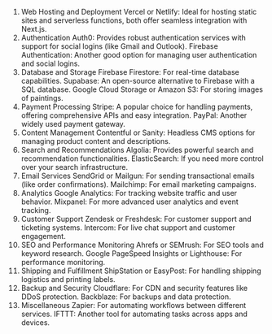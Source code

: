 1. Web Hosting and Deployment
Vercel or Netlify: Ideal for hosting static sites and serverless functions, both offer seamless integration with Next.js.
2. Authentication
Auth0: Provides robust authentication services with support for social logins (like Gmail and Outlook).
Firebase Authentication: Another good option for managing user authentication and social logins.
3. Database and Storage
Firebase Firestore: For real-time database capabilities.
Supabase: An open-source alternative to Firebase with a SQL database.
Google Cloud Storage or Amazon S3: For storing images of paintings.
4. Payment Processing
Stripe: A popular choice for handling payments, offering comprehensive APIs and easy integration.
PayPal: Another widely used payment gateway.
5. Content Management
Contentful or Sanity: Headless CMS options for managing product content and descriptions.
6. Search and Recommendations
Algolia: Provides powerful search and recommendation functionalities.
ElasticSearch: If you need more control over your search infrastructure.
7. Email Services
SendGrid or Mailgun: For sending transactional emails (like order confirmations).
Mailchimp: For email marketing campaigns.
8. Analytics
Google Analytics: For tracking website traffic and user behavior.
Mixpanel: For more advanced user analytics and event tracking.
9. Customer Support
Zendesk or Freshdesk: For customer support and ticketing systems.
Intercom: For live chat support and customer engagement.
10. SEO and Performance Monitoring
Ahrefs or SEMrush: For SEO tools and keyword research.
Google PageSpeed Insights or Lighthouse: For performance monitoring.
11. Shipping and Fulfillment
ShipStation or EasyPost: For handling shipping logistics and printing labels.
12. Backup and Security
Cloudflare: For CDN and security features like DDoS protection.
Backblaze: For backups and data protection.
13. Miscellaneous
Zapier: For automating workflows between different services.
IFTTT: Another tool for automating tasks across apps and devices.
